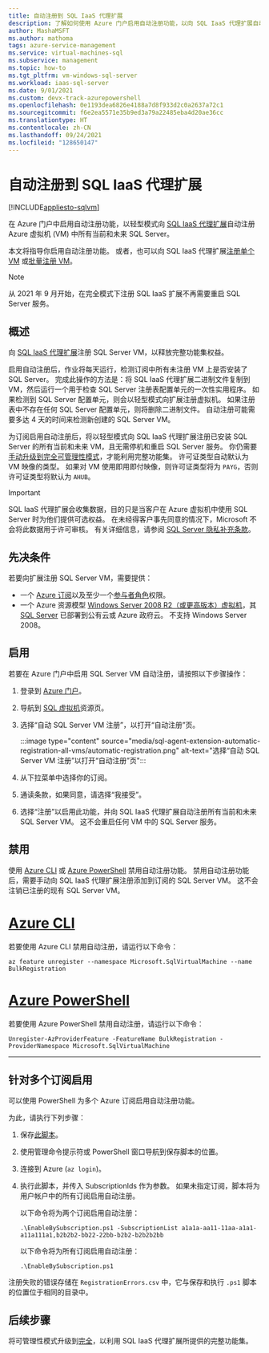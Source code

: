 ```yaml
---
title: 自动注册到 SQL IaaS 代理扩展
description: 了解如何使用 Azure 门户启用自动注册功能，以向 SQL IaaS 代理扩展自动注册所有过去和未来的 SQL Server VM。
author: MashaMSFT
ms.author: mathoma
tags: azure-service-management
ms.service: virtual-machines-sql
ms.subservice: management
ms.topic: how-to
ms.tgt_pltfrm: vm-windows-sql-server
ms.workload: iaas-sql-server
ms.date: 9/01/2021
ms.custom: devx-track-azurepowershell
ms.openlocfilehash: 0e1193dea6826e4188a7d8f933d2c0a2637a72c1
ms.sourcegitcommit: f6e2ea5571e35b9ed3a79a22485eba4d20ae36cc
ms.translationtype: HT
ms.contentlocale: zh-CN
ms.lasthandoff: 09/24/2021
ms.locfileid: "128650147"
---
```

# <a name="automatic-registration-with-sql-iaas-agent-extension"></a>自动注册到 SQL IaaS 代理扩展
[!INCLUDE[appliesto-sqlvm](../../includes/appliesto-sqlvm.md)]

在 Azure 门户中启用自动注册功能，以轻型模式向 [SQL IaaS 代理扩展](sql-server-iaas-agent-extension-automate-management.md)自动注册 Azure 虚拟机 (VM) 中所有当前和未来 SQL Server。 

本文将指导你启用自动注册功能。 或者，也可以向 SQL IaaS 代理扩展[注册单个 VM](sql-agent-extension-manually-register-single-vm.md) 或[批量注册 VM](sql-agent-extension-manually-register-vms-bulk.md)。 

> [!NOTE]
> 从 2021 年 9 月开始，在完全模式下注册 SQL IaaS 扩展不再需要重启 SQL Server 服务。 

## <a name="overview"></a>概述

向 [SQL IaaS 代理扩展](sql-server-iaas-agent-extension-automate-management.md)注册 SQL Server VM，以释放完整功能集权益。 

启用自动注册后，作业将每天运行，检测订阅中所有未注册 VM 上是否安装了 SQL Server。 完成此操作的方法是：将 SQL IaaS 代理扩展二进制文件复制到 VM，然后运行一个用于检查 SQL Server 注册表配置单元的一次性实用程序。 如果检测到 SQL Server 配置单元，则会以轻型模式向扩展注册虚拟机。 如果注册表中不存在任何 SQL Server 配置单元，则将删除二进制文件。 自动注册可能需要多达 4 天的时间来检测新创建的 SQL Server VM。

为订阅启用自动注册后，将以轻型模式向 SQL IaaS 代理扩展注册已安装 SQL Server 的所有当前和未来 VM，且无需停机和重启 SQL Server 服务。 你仍需要[手动升级到完全可管理性模式](sql-agent-extension-manually-register-single-vm.md#upgrade-to-full)，才能利用完整功能集。 许可证类型自动默认为 VM 映像的类型。 如果对 VM 使用即用即付映像，则许可证类型将为 `PAYG`，否则许可证类型将默认为 `AHUB`。 

> [!IMPORTANT]
> SQL IaaS 代理扩展会收集数据，目的只是当客户在 Azure 虚拟机中使用 SQL Server 时为他们提供可选权益。 在未经得客户事先同意的情况下，Microsoft 不会将此数据用于许可审核。 有关详细信息，请参阅 [SQL Server 隐私补充条款](/sql/sql-server/sql-server-privacy#non-personal-data)。

## <a name="prerequisites"></a>先决条件

若要向扩展注册 SQL Server VM，需要提供： 

- 一个 [Azure 订阅](https://azure.microsoft.com/free/)以及至少一个[参与者角色](../../../role-based-access-control/built-in-roles.md#all)权限。
- 一个 Azure 资源模型 [Windows Server 2008 R2（或更高版本）虚拟机](../../../virtual-machines/windows/quick-create-portal.md)，其 [SQL Server](https://www.microsoft.com/sql-server/sql-server-downloads) 已部署到公有云或 Azure 政府云。 不支持 Windows Server 2008。 


## <a name="enable"></a>启用

若要在 Azure 门户中启用 SQL Server VM 自动注册，请按照以下步骤操作：

1. 登录到 [Azure 门户](https://portal.azure.com)。
1. 导航到 [SQL 虚拟机](https://ms.portal.azure.com/#blade/HubsExtension/BrowseResource/resourceType/Microsoft.SqlVirtualMachine%2FSqlVirtualMachines)资源页。 
1. 选择“自动 SQL Server VM 注册”，以打开“自动注册”页。 

   :::image type="content" source="media/sql-agent-extension-automatic-registration-all-vms/automatic-registration.png" alt-text="选择“自动 SQL Server VM 注册”以打开“自动注册”页":::

1. 从下拉菜单中选择你的订阅。 
1. 通读条款，如果同意，请选择“我接受”。 
1. 选择“注册”以启用此功能，并向 SQL IaaS 代理扩展自动注册所有当前和未来 SQL Server VM。 这不会重启任何 VM 中的 SQL Server 服务。 

## <a name="disable"></a>禁用

使用 [Azure CLI](/cli/azure/install-azure-cli) 或 [Azure PowerShell](/powershell/azure/install-az-ps) 禁用自动注册功能。 禁用自动注册功能后，需要手动向 SQL IaaS 代理扩展注册添加到订阅的 SQL Server VM。 这不会注销已注册的现有 SQL Server VM。



# <a name="azure-cli"></a>[Azure CLI](#tab/azure-cli)

若要使用 Azure CLI 禁用自动注册，请运行以下命令： 

```azurecli-interactive
az feature unregister --namespace Microsoft.SqlVirtualMachine --name BulkRegistration
```

# <a name="azure-powershell"></a>[Azure PowerShell](#tab/azure-powershell)

若要使用 Azure PowerShell 禁用自动注册，请运行以下命令： 

```powershell-interactive
Unregister-AzProviderFeature -FeatureName BulkRegistration -ProviderNamespace Microsoft.SqlVirtualMachine
```

---

## <a name="enable-for-multiple-subscriptions"></a>针对多个订阅启用

可以使用 PowerShell 为多个 Azure 订阅启用自动注册功能。 

为此，请执行下列步骤：

1. 保存[此脚本](https://github.com/microsoft/tigertoolbox/blob/master/AzureSQLVM/EnableBySubscription.ps1)。
1. 使用管理命令提示符或 PowerShell 窗口导航到保存脚本的位置。 
1. 连接到 Azure (`az login`)。
1. 执行此脚本，并传入 SubscriptionIds 作为参数。 如果未指定订阅，脚本将为用户帐户中的所有订阅启用自动注册。    

   以下命令将为两个订阅启用自动注册： 

   ```console
   .\EnableBySubscription.ps1 -SubscriptionList a1a1a-aa11-11aa-a1a1-a11a111a1,b2b2b2-bb22-22bb-b2b2-b2b2b2bb
   ```
   以下命令将为所有订阅启用自动注册： 

   ```console
   .\EnableBySubscription.ps1
   ```

注册失败的错误存储在 `RegistrationErrors.csv` 中，它与保存和执行 `.ps1` 脚本的位置位于相同的目录中。 

## <a name="next-steps"></a>后续步骤

将可管理性模式升级到[完全](sql-agent-extension-manually-register-single-vm.md#upgrade-to-full)，以利用 SQL IaaS 代理扩展所提供的完整功能集。 
